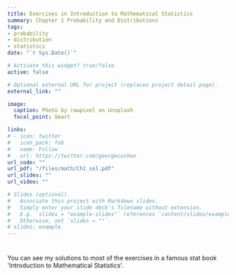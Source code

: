 ```yaml
---
title: Exercises in Introduction to Mathematical Statistics
summary: Chapter 1 Probability and Distributions
tags:
- probability
- distribution
- statistics
date: "`r Sys.Date()`"

# Activate this widget? true/false
active: false

# Optional external URL for project (replaces project detail page).
external_link: ""

image:
  caption: Photo by rawpixel on Unsplash
  focal_point: Smart

links:
# - icon: twitter
#   icon_pack: fab
#   name: Follow
#   url: https://twitter.com/georgecushen
url_code: ""
url_pdf: "/files/math/Ch1_sol.pdf"
url_slides: ""
url_video: ""

# Slides (optional).
#   Associate this project with Markdown slides.
#   Simply enter your slide deck's filename without extension.
#   E.g. `slides = "example-slides"` references `content/slides/example-slides.md`.
#   Otherwise, set `slides = ""`.
# slides: example
---
```

# <script type="text/javascript" async src="https://cdnjs.cloudflare.com/ajax/libs/mathjax/2.7.7/MathJax.js?config=TeX-MML-AM_CHTML">
# </script>
# <script type="text/x-mathjax-config">
#  MathJax.Hub.Config({
#  tex2jax: {
#  inlineMath: [['$', '$'] ],
#  displayMath: [ ['$$','$$'], ["\\[","\\]"] ]
#  }
#  });
# </script>

You can see my solutions to most of the exercises in a famous stat book 'Introduction to Mathematical Statistics'. 
